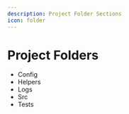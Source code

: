 ```yaml
---
description: Project Folder Sections
icon: folder
---
```


# Project Folders

* Config
* Helpers
* Logs
* Src
* Tests
